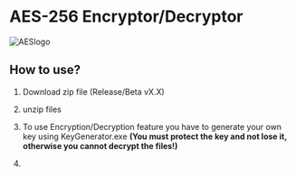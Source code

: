 # AES-256 Encryptor/Decryptor

![AESlogo](https://o.remove.bg/downloads/f0479a75-8aea-4f4b-b902-041f0d741f61/R-removebg-preview.png)

###

<h2 align="left">How to use?</h2>

1. Download zip file (Release/Beta vX.X)

2. unzip files

3. To use Encryption/Decryption feature you have to generate your own key using KeyGenerator.exe 
<b>(You must protect the key and not lose it, otherwise you cannot decrypt the files!)</b>
4. 


###
